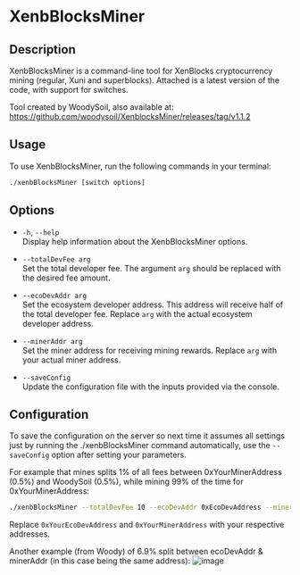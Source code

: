 # XenbBlocksMiner

## Description
XenbBlocksMiner is a command-line tool for XenBlocks cryptocurrency mining (regular, Xuni and superblocks).
Attached is a latest version of the code, with support for switches. 

Tool created by WoodySoil, also available at:
https://github.com/woodysoil/XenblocksMiner/releases/tag/v1.1.2

## Usage
To use XenbBlocksMiner, run the following commands in your terminal:

```bash
./xenbBlocksMiner [switch options]
```

## Options

- `-h`, `--help`  
  Display help information about the XenbBlocksMiner options.

- `--totalDevFee arg`  
  Set the total developer fee. The argument `arg` should be replaced with the desired fee amount.

- `--ecoDevAddr arg`  
  Set the ecosystem developer address. This address will receive half of the total developer fee. Replace `arg` with the actual ecosystem developer address.

- `--minerAddr arg`  
  Set the miner address for receiving mining rewards. Replace `arg` with your actual miner address.

- `--saveConfig`  
  Update the configuration file with the inputs provided via the console.

## Configuration

To save the configuration on the server so next time it assumes all settings just by running the ./xenbBlocksMiner command automatically, use the `--saveConfig` option after setting your parameters.

For example that mines splits 1% of all fees between 0xYourMinerAddress (0.5%) and WoodySoil (0.5%), while mining 99% of the time for 0xYourMinerAddress:
```bash
./xenbBlocksMiner --totalDevFee 10 --ecoDevAddr 0xEcoDevAddress --minerAddr 0xYourMinerAddress --saveConfig
```

Replace `0xYourEcoDevAddress` and `0xYourMinerAddress` with your respective addresses.

Another example (from Woody) of 6.9% split between ecoDevAddr & minerAddr (in this case being the same address):
![image](https://github.com/JozefJarosciak/X1/assets/3492464/ba449659-040e-4180-9480-1b1f4738588a)

